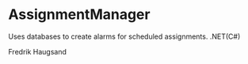 # AssignmentManager
Uses databases to create alarms for scheduled assignments.
.NET(C#)

Fredrik Haugsand

